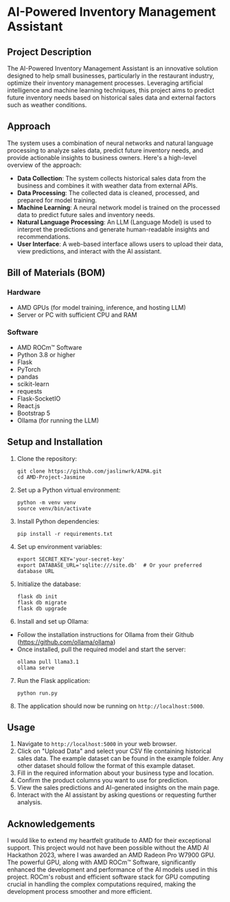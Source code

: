 # AI-Powered Inventory Management Assistant

## Project Description

The AI-Powered Inventory Management Assistant is an innovative solution designed to help small businesses, particularly in the restaurant industry, optimize their inventory management processes. Leveraging artificial intelligence and machine learning techniques, this project aims to predict future inventory needs based on historical sales data and external factors such as weather conditions.

## Approach

The system uses a combination of neural networks and natural language processing to analyze sales data, predict future inventory needs, and provide actionable insights to business owners. Here's a high-level overview of the approach:

* **Data Collection**: The system collects historical sales data from the business and combines it with weather data from external APIs.
* **Data Processing**: The collected data is cleaned, processed, and prepared for model training.
* **Machine Learning**: A neural network model is trained on the processed data to predict future sales and inventory needs.
* **Natural Language Processing**: An LLM (Language Model) is used to interpret the predictions and generate human-readable insights and recommendations.
* **User Interface**: A web-based interface allows users to upload their data, view predictions, and interact with the AI assistant.

## Bill of Materials (BOM)

### Hardware
* AMD GPUs (for model training, inference, and hosting LLM)
* Server or PC with sufficient CPU and RAM

### Software
* AMD ROCm™ Software
* Python 3.8 or higher
* Flask
* PyTorch
* pandas
* scikit-learn
* requests
* Flask-SocketIO
* React.js
* Bootstrap 5
* Ollama (for running the LLM)

## Setup and Installation

1. Clone the repository:
   ```
   git clone https://github.com/jaslinwrk/AIMA.git
   cd AMD-Project-Jasmine
   ```

2. Set up a Python virtual environment:
   ```
   python -m venv venv
   source venv/bin/activate 
   ```

3. Install Python dependencies:
   ```
   pip install -r requirements.txt
   ```

4. Set up environment variables:
   ```
   export SECRET_KEY='your-secret-key'
   export DATABASE_URL='sqlite:///site.db'  # Or your preferred database URL
   ```

5. Initialize the database:
   ```
   flask db init
   flask db migrate
   flask db upgrade
   ```

6. Install and set up Ollama:
* Follow the installation instructions for Ollama from their Github (https://github.com/ollama/ollama)
* Once installed, pull the required model and start the server:
    ```
    ollama pull llama3.1
    ollama serve
    ```

7. Run the Flask application:
   ```
   python run.py
   ```

8. The application should now be running on `http://localhost:5000`.

## Usage

1. Navigate to `http://localhost:5000` in your web browser.
2. Click on "Upload Data" and select your CSV file containing historical sales data. The example dataset can be found in the example folder. Any other dataset should follow the format of this example dataset.
3. Fill in the required information about your business type and location.
4. Confirm the product columns you want to use for prediction.
5. View the sales predictions and AI-generated insights on the main page.
6. Interact with the AI assistant by asking questions or requesting further analysis.

## Acknowledgements

I would like to extend my heartfelt gratitude to AMD for their exceptional support. This project would not have been possible without the AMD AI Hackathon 2023, where I was awarded an AMD Radeon Pro W7900 GPU. The powerful GPU, along with AMD ROCm™ Software, significantly enhanced the development and performance of the AI models used in this project. ROCm's robust and efficient software stack for GPU computing crucial in handling the complex computations required, making the development process smoother and more efficient.
